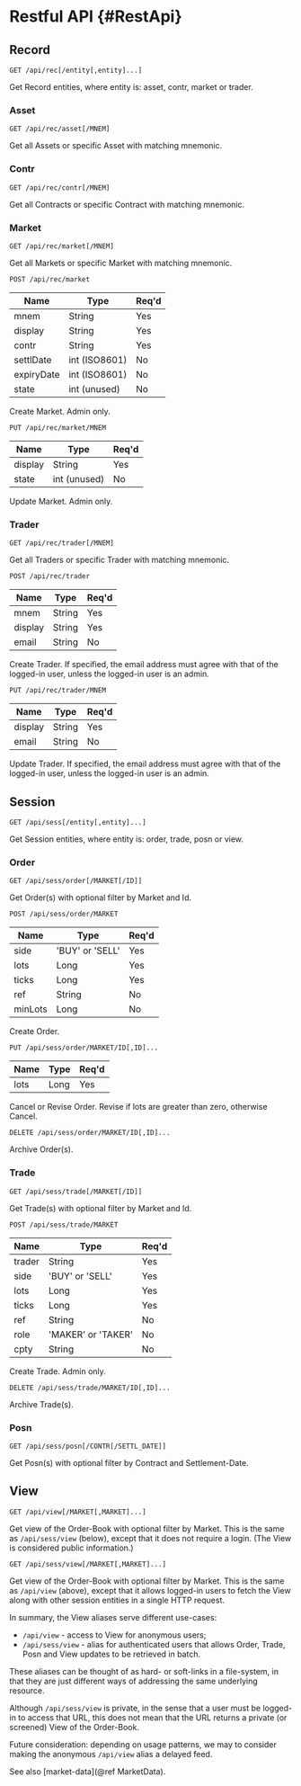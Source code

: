 Restful API {#RestApi}
===========

Record
------

`GET /api/rec[/entity[,entity]...]`

Get Record entities, where entity is: asset, contr, market or trader.

### Asset ###

`GET /api/rec/asset[/MNEM]`

Get all Assets or specific Asset with matching mnemonic.

### Contr ###

`GET /api/rec/contr[/MNEM]`

Get all Contracts or specific Contract with matching mnemonic.

### Market ###

`GET /api/rec/market[/MNEM]`

Get all Markets or specific Market with matching mnemonic.

`POST /api/rec/market`

| Name        | Type               | Req'd |
| ----------- | ------------------ | ----- |
| mnem        | String             | Yes   |
| display     | String             | Yes   |
| contr       | String             | Yes   |
| settlDate   | int (ISO8601)      | No    |
| expiryDate  | int (ISO8601)      | No    |
| state       | int (unused)       | No    |

Create Market. Admin only.

`PUT /api/rec/market/MNEM`

| Name        | Type               | Req'd |
| ----------- | ------------------ | ----- |
| display     | String             | Yes   |
| state       | int (unused)       | No    |

Update Market. Admin only.

### Trader ###

`GET /api/rec/trader[/MNEM]`

Get all Traders or specific Trader with matching mnemonic.

`POST /api/rec/trader`

| Name        | Type               | Req'd |
| ----------- | ------------------ | ----- |
| mnem        | String             | Yes   |
| display     | String             | Yes   |
| email       | String             | No    |

Create Trader. If specified, the email address must agree with that of the logged-in user, unless
the logged-in user is an admin.

`PUT /api/rec/trader/MNEM`

| Name        | Type               | Req'd |
| ----------- | ------------------ | ----- |
| display     | String             | Yes   |
| email       | String             | No    |

Update Trader. If specified, the email address must agree with that of the logged-in user, unless
the logged-in user is an admin.

Session
-------

`GET /api/sess[/entity[,entity]...]`

Get Session entities, where entity is: order, trade, posn or view.

### Order ###

`GET /api/sess/order[/MARKET[/ID]]`

Get Order(s) with optional filter by Market and Id.

`POST /api/sess/order/MARKET`

| Name        | Type               | Req'd |
| ----------- | ------------------ | ----- |
| side        | 'BUY' or 'SELL'    | Yes   |
| lots        | Long               | Yes   |
| ticks       | Long               | Yes   |
| ref         | String             | No    |
| minLots     | Long               | No    |

Create Order.

`PUT /api/sess/order/MARKET/ID[,ID]...`

| Name        | Type               | Req'd |
| ----------- | ------------------ | ----- |
| lots        | Long               | Yes   |

Cancel or Revise Order. Revise if lots are greater than zero, otherwise Cancel.

`DELETE /api/sess/order/MARKET/ID[,ID]...`

Archive Order(s).

### Trade ###

`GET /api/sess/trade[/MARKET[/ID]]`

Get Trade(s) with optional filter by Market and Id.

`POST /api/sess/trade/MARKET`

| Name        | Type               | Req'd |
| ----------- | ------------------ | ----- |
| trader      | String             | Yes   |
| side        | 'BUY' or 'SELL'    | Yes   |
| lots        | Long               | Yes   |
| ticks       | Long               | Yes   |
| ref         | String             | No    |
| role        | 'MAKER' or 'TAKER' | No    |
| cpty        | String             | No    |

Create Trade. Admin only.

`DELETE /api/sess/trade/MARKET/ID[,ID]...`

Archive Trade(s).

### Posn ###

`GET /api/sess/posn[/CONTR[/SETTL_DATE]]`

Get Posn(s) with optional filter by Contract and Settlement-Date.

View
----

`GET /api/view[/MARKET[,MARKET]...]`

Get view of the Order-Book with optional filter by Market. This is the same as `/api/sess/view`
(below), except that it does not require a login. (The View is considered public information.)

`GET /api/sess/view[/MARKET[,MARKET]...]`

Get view of the Order-Book with optional filter by Market. This is the same as `/api/view` (above),
except that it allows logged-in users to fetch the View along with other session entities in a
single HTTP request.

In summary, the View aliases serve different use-cases:

- `/api/view` - access to View for anonymous users;
- `/api/sess/view` - alias for authenticated users that allows Order, Trade, Posn and View updates
  to be retrieved in batch.

These aliases can be thought of as hard- or soft-links in a file-system, in that they are just
different ways of addressing the same underlying resource.

Although `/api/sess/view` is private, in the sense that a user must be logged-in to access that URL,
this does not mean that the URL returns a private (or screened) View of the Order-Book.

Future consideration: depending on usage patterns, we may to consider making the anonymous
`/api/view` alias a delayed feed.

See also [market-data](@ref MarketData).
